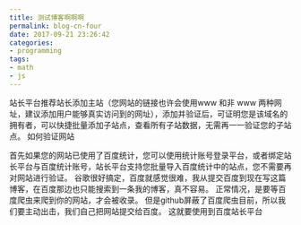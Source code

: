 ```yaml
---
title: 测试博客啊啊啊
permalink: blog-cn-four
date: 2017-09-21 23:26:42
categories:
- programming
tags:
- math
- js
---
```


站长平台推荐站长添加主站（您网站的链接也许会使用www 和非 www 两种网址，建议添加用户能够真实访问到的网址），添加并验证后，可证明您是该域名的拥有者，可以快捷批量添加子站点，查看所有子站数据，无需再一一验证您的子站点。
如何验证网站
<!--more-->
首先如果您的网站已使用了百度统计，您可以使用统计账号登录平台，或者绑定站长平台与百度统计账号，站长平台支持您批量导入百度统计中的站点，您不需要再对网站进行验证。
谷歌很好搞定，百度就感觉很难，我从提交百度到现在写这篇博客，在百度那边也只能搜索到一条我的博客，真不容易。
正常情况，是要等百度爬虫来爬到你的网站，才会被收录。
但是github屏蔽了百度爬虫目前，所以我们要主动出击，我们自己把网站提交给百度。
这就要使用到百度站长平台
